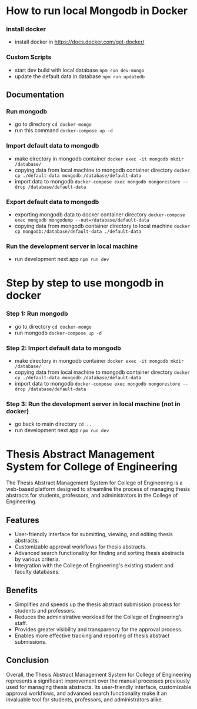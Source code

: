 # How to run local Mongodb in Docker

### install docker

- install docker in https://docs.docker.com/get-docker/

### Custom Scripts

- start dev build with local database `npm run dev-mongo`
- update the default data in database `npm run updatedb`

## Documentation

### Run mongodb

- go to directory `cd docker-mongo`
- run this command `docker-compose up -d`

### Import default data to mongodb

- make directory in mongodb container `docker exec -it mongodb mkdir /database/`
- copying data from local machine to mongodb container directory `docker cp ./default-data mongodb:/database/default-data`
- import data to mongodb `docker-compose exec mongodb mongorestore --drop /database/default-data`

### Export default data to mongodb

- exporting mongodb data to docker container directory `docker-compose exec mongodb mongodump --out=/database/default-data`
- copying data from mongodb container directory to local machine `docker cp mongodb:/database/default-data ./default-data`

### Run the development server in local machine

- run development next app `npm run dev`

# Step by step to use mongodb in docker

### Step 1: Run mongodb

- go to directory `cd docker-mongo`
- run mongodb `docker-compose up -d`

### Step 2: Import default data to mongodb

- make directory in mongodb container `docker exec -it mongodb mkdir /database/`
- copying data from local machine to mongodb container directory `docker cp ./default-data mongodb:/database/default-data`
- import data to mongodb `docker-compose exec mongodb mongorestore --drop /database/default-data`

### Step 3: Run the development server in local machine (not in docker)

- go back to main directory `cd ..`
- run development next app `npm run dev`

# Thesis Abstract Management System for College of Engineering

The Thesis Abstract Management System for College of Engineering is a web-based platform designed to streamline the process of managing thesis abstracts for students, professors, and administrators in the College of Engineering.

## Features

- User-friendly interface for submitting, viewing, and editing thesis abstracts.
- Customizable approval workflows for thesis abstracts.
- Advanced search functionality for finding and sorting thesis abstracts by various criteria.
- Integration with the College of Engineering's existing student and faculty databases.

## Benefits

- Simplifies and speeds up the thesis abstract submission process for students and professors.
- Reduces the administrative workload for the College of Engineering's staff.
- Provides greater visibility and transparency for the approval process.
- Enables more effective tracking and reporting of thesis abstract submissions.

## Conclusion

Overall, the Thesis Abstract Management System for College of Engineering represents a significant improvement over the manual processes previously used for managing thesis abstracts. Its user-friendly interface, customizable approval workflows, and advanced search functionality make it an invaluable tool for students, professors, and administrators alike.
